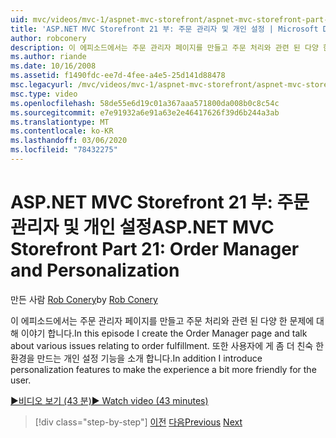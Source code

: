 ```yaml
---
uid: mvc/videos/mvc-1/aspnet-mvc-storefront/aspnet-mvc-storefront-part-21-order-manager-and-personalization
title: 'ASP.NET MVC Storefront 21 부: 주문 관리자 및 개인 설정 | Microsoft Docs'
author: robconery
description: 이 에피소드에서는 주문 관리자 페이지를 만들고 주문 처리와 관련 된 다양 한 문제에 대해 이야기 합니다. 또한 개인 설정 기능을 소개 합니다.
ms.author: riande
ms.date: 10/16/2008
ms.assetid: f1490fdc-ee7d-4fee-a4e5-25d141d88478
msc.legacyurl: /mvc/videos/mvc-1/aspnet-mvc-storefront/aspnet-mvc-storefront-part-21-order-manager-and-personalization
msc.type: video
ms.openlocfilehash: 58de55e6d19c01a367aaa571800da008b0c8c54c
ms.sourcegitcommit: e7e91932a6e91a63e2e46417626f39d6b244a3ab
ms.translationtype: MT
ms.contentlocale: ko-KR
ms.lasthandoff: 03/06/2020
ms.locfileid: "78432275"
---
```

# <a name="aspnet-mvc-storefront-part-21-order-manager-and-personalization"></a><span data-ttu-id="f06db-104">ASP.NET MVC Storefront 21 부: 주문 관리자 및 개인 설정</span><span class="sxs-lookup"><span data-stu-id="f06db-104">ASP.NET MVC Storefront Part 21: Order Manager and Personalization</span></span>

<span data-ttu-id="f06db-105">만든 사람 [Rob Conery](https://github.com/robconery)</span><span class="sxs-lookup"><span data-stu-id="f06db-105">by [Rob Conery](https://github.com/robconery)</span></span>

<span data-ttu-id="f06db-106">이 에피소드에서는 주문 관리자 페이지를 만들고 주문 처리와 관련 된 다양 한 문제에 대해 이야기 합니다.</span><span class="sxs-lookup"><span data-stu-id="f06db-106">In this episode I create the Order Manager page and talk about various issues relating to order fulfillment.</span></span> <span data-ttu-id="f06db-107">또한 사용자에 게 좀 더 친숙 한 환경을 만드는 개인 설정 기능을 소개 합니다.</span><span class="sxs-lookup"><span data-stu-id="f06db-107">In addition I introduce personalization features to make the experience a bit more friendly for the user.</span></span>

[<span data-ttu-id="f06db-108">&#9654;비디오 보기 (43 분)</span><span class="sxs-lookup"><span data-stu-id="f06db-108">&#9654; Watch video (43 minutes)</span></span>](https://channel9.msdn.com/Blogs/ASP-NET-Site-Videos/aspnet-mvc-storefront-part-21-order-manager-and-personalization)

> [!div class="step-by-step"]
> <span data-ttu-id="f06db-109">[이전](aspnet-mvc-storefront-part-20-logging.md)
> [다음](aspnet-mvc-storefront-part-22-restructuring-rerouting-and-paypal.md)</span><span class="sxs-lookup"><span data-stu-id="f06db-109">[Previous](aspnet-mvc-storefront-part-20-logging.md)
[Next](aspnet-mvc-storefront-part-22-restructuring-rerouting-and-paypal.md)</span></span>
